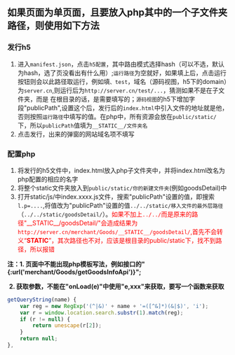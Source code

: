 ## 如果页面为单页面，且要放入php其中的一个子文件夹路径，则使用如下方法

### 发行h5

1. 进入`manifest.json`，点击`h5配置`，其中路由模式选择hash（可以不选，默认为hash，选了页没看出有什么用）;`运行路径`为空就好，如果填上后，点击运行按钮则会以此路径取运行，例如填`、test`，域名（源码视图，h5下的domain）为`server.cn`,则运行后为`http://server.cn/test/...`，猜测如果不是在子文件夹，而是 在根目录的话，是需要填写的；`源码视图`的h5下增加字段"publicPath",设置这个后，发行后的`index.html`中引入文件的地址就是他，否则按照`运行路径`中填写的值。在php中，所有资源会放在`public/static/`下，所以`publicPath`值填为`__STATIC__/文件夹名`
2. 点击发行，出来的弹窗的网站域名项不填写

### 配置php

1. 将发行的h5文件中，index.html放入php子文件夹中，并将index.html改名为php配置的相应的名字
2. 将整个static文件夹放入到`public/static/你的新建文件夹`(例如goodsDetail)中
3. 打开static/js/中index.xxxx.js文件，搜索"publicPath"设置的值，即搜索`l.p=....`,将值改为"publicPath"设置的值`../../static/移入文件的最外层路径`（`../../static/goodsDetail/`）。<font color=red>如果不加上`../../`而是原来的路径"\_\_STATIC\_\_/goodsDetail/"会造成结果为`http://server.cn/merchant/Goods/__STATIC__/goodsDetail/`,首先不会转义“__STATIC__”，其次路径也不对，应该是根目录的public/static下，找不到路径，所以报错</font>

**注：1. 页面中不能出现php模板写法，例如接口的"{:url('merchant/Goods/getGoodsInfoApi')}";**

​       **2. 获取参数，不能在"onLoad(e)"中使用"e,xxx"来获取，要写一个函数来获取**

```js
getQueryString(name) {
	var reg = new RegExp('(^|&)' + name + '=([^&]*)(&|$)', 'i');
	var r = window.location.search.substr(1).match(reg);
	if (r != null) {
		return unescape(r[2]);
	}
	return null;
},
```

